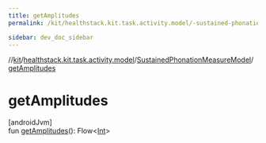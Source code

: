 ```yaml
---
title: getAmplitudes
permalink: /kit/healthstack.kit.task.activity.model/-sustained-phonation-measure-model/get-amplitudes.html

sidebar: dev_doc_sidebar
---
```

//[kit](../../../index.html)/[healthstack.kit.task.activity.model](../index.html)/[SustainedPhonationMeasureModel](index.html)/[getAmplitudes](get-amplitudes.html)



# getAmplitudes



[androidJvm]\
fun [getAmplitudes](get-amplitudes.html)(): Flow&lt;[Int](https://kotlinlang.org/api/latest/jvm/stdlib/kotlin/-int/index.html)&gt;




